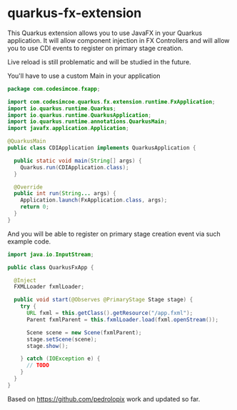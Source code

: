 # quarkus-fx-extension
This Quarkus extension allows you to use JavaFX in your Quarkus application.
It will allow component injection in FX Controllers and will allow you to use CDI events to register on primary stage creation.

Live reload is still problematic and will be studied in the future.

You'll have to use a custom Main in your application
```java
package com.codesimcoe.fxapp;

import com.codesimcoe.quarkus.fx.extension.runtime.FxApplication;
import io.quarkus.runtime.Quarkus;
import io.quarkus.runtime.QuarkusApplication;
import io.quarkus.runtime.annotations.QuarkusMain;
import javafx.application.Application;

@QuarkusMain
public class CDIApplication implements QuarkusApplication {

  public static void main(String[] args) {
    Quarkus.run(CDIApplication.class);
  }

  @Override
  public int run(String... args) {
    Application.launch(FxApplication.class, args);
    return 0;
  }
}
```

And you will be able to register on primary stage creation event via such example code.
```java
import java.io.InputStream;

public class QuarkusFxApp {

  @Inject
  FXMLLoader fxmlLoader;

  public void start(@Observes @PrimaryStage Stage stage) {
    try {
      URL fxml = this.getClass().getResource("/app.fxml");
      Parent fxmlParent = this.fxmlLoader.load(fxml.openStream());

      Scene scene = new Scene(fxmlParent);
      stage.setScene(scene);
      stage.show();

    } catch (IOException e) {
      // TODO
    }
  }
}
```
Based on https://github.com/pedrolopix work and updated so far.
